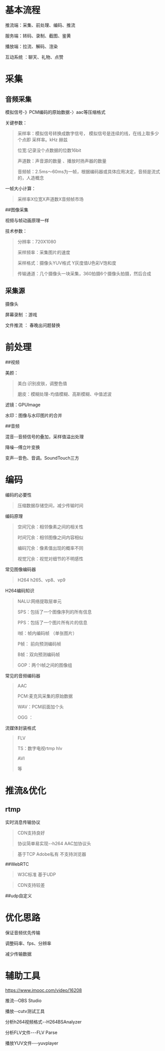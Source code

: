 # 基本流程

推流端：采集、前处理、编码、推流

服务端：转码、录制、截图、鉴黄

播放端：拉流、解码、渲染 

互动系统 ：聊天、礼物、点赞

# 采集

## 音频采集

模拟信号-》PCM编码的原始数据-〉aac等压缩格式

关键参数：

>  采样率：模拟信号转换成数字信号， 模拟信号是连续的线，在线上取多少个点即				采样率。kHz 赫兹
>
> 位宽:记录没个点数据的位数16bit
>
> 声道数：声音源的数量 、播放时扬声器的数量
>
> 音频帧：2.5ms～60ms为一帧，根据编码器或具体应用决定，音频是流式的，人造概念

一帧大小计算：

> 采样率X位宽X声道数X音频帧市场

##图像采集

视频与帧动画原理一样



技术参数：

> 分辨率：720X1080
>
> 采样频率：采集图片的速度
>
> 采样格式：摄像头YUV格式 Y灰度值U色彩V饱和度
>
> 传输通道：几个摄像头一块采集，360拍摄6个摄像头拍摄，然后合成

## 采集源

摄像头

屏幕录制 ：游戏

文件推流 ： 春晚出问题替换

# 前处理

##视频

美颜：

> 美白:识别皮肤，调整色值
>
> 磨皮：模糊处理-均值模糊、高斯模糊、中值滤波

滤镜：GPUImage

水印：图像与水印图片的合并



##音频

混音--音频信号的叠加，采样值溢出处理 

降噪--傅立叶变换

变声--音色、音调。SoundTouch三方

# 编码

编码的必要性

> 压缩数据存储空间，减少传输时间

编码原理

> 空间冗余：相邻像素之间的相关性
>
> 时间冗余：相邻图像之间内容相似
>
> 编码冗余：像素值出现的概率不同
>
> 视觉冗余：视觉对细节的不明感性

常见图像编码器

>  H264 h265、vp8、vp9 

H264编码知识

> NALU:网络提取层单元
>
> SPS：包括了一个图像序列的所有信息
>
> PPS：包括了一个图片所有片的信息
>
> I帧：帧内编码帧 （单张图片）
>
> P帧： 前向预测编码帧
>
> B帧：双向预测编码帧
>
> GOP：两个I帧之间的图像组

常见的音频编码器

> AAC
>
> PCM:麦克风采集的原始数据
>
> WAV：PCM前面加个头
>
> OGG ：

流媒体封装格式

>FLV
>
>TS：数字电视rtmp hlv
>
>AVI
>
>等

# 推流&优化

## rtmp

实时消息传输协议

> CDN支持良好
>
> 协议简单易实现--h264 AAC加协议头 

> 基于TCP Adobe私有 不支持浏览器



##WebRTC

> W3C标准 基于UDP

> CDN支持较差

##udp自定义

# 优化思路

保证音频优先传输

调整码率、fps、分辨率

减少传输数据

# 辅助工具

https://www.imooc.com/video/16208

推流--OBS Studio

播放--cutv测试工具

分析h264视频格式--H264BSAnalyzer

分析FLV文件---FLV Parse

播放YUV文件---yuvplayer 